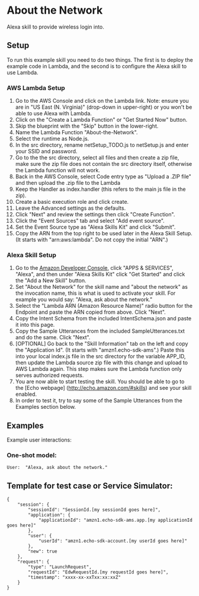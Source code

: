 # About the Network
Alexa skill to provide wireless login into.

## Setup
To run this example skill you need to do two things. The first is to deploy the example code in Lambda, and the second is to configure the Alexa skill to use Lambda.

### AWS Lambda Setup
1. Go to the AWS Console and click on the Lambda link. Note: ensure you are in "US East (N. Virginia)" (drop-down in upper-right) or you won't be able to use Alexa with Lambda.
2. Click on the "Create a Lambda Function" or "Get Started Now" button.
3. Skip the blueprint with the "Skip" button in the lower-right.
4. Name the Lambda Function "About-the-Network".
5. Select the runtime as Node.js.
6. In the src directory, rename netSetup_TODO.js to netSetup.js and enter your SSID and password.
7. Go to the the src directory, select all files and then create a zip file, make sure the zip file does not contain the src directory itself, otherwise the Lambda function will not work.
8. Back in the AWS Console, select Code entry type as "Upload a .ZIP file" and then upload the .zip file to the Lambda
9. Keep the Handler as index.handler (this refers to the main js file in the zip).
10. Create a basic execution role and click create.
11. Leave the Advanced settings as the defaults.
12. Click "Next" and review the settings then click "Create Function".
13. Click the "Event Sources" tab and select "Add event source".
14. Set the Event Source type as "Alexa Skills Kit" and click "Submit".
15. Copy the ARN from the top right to be used later in the Alexa Skill Setup.
	(It starts with "arn:aws:lambda". Do not copy the initial "ARN".)

### Alexa Skill Setup
1. Go to the [Amazon Developer Console](https://developer.amazon.com/home.html), click "APPS & SERVICES", "Alexa", and then under "Alexa Skills Kit" click "Get Started" and click the "Add a New Skill" button.
2. Set "About the Network" for the skill name and "about the network" as the invocation name, this is what is used to activate your skill. For example you would say: "Alexa, ask about the network."
3. Select the "Lambda ARN (Amazon Resource Name)" radio button for the Endpoint and paste the ARN copied from above. Click "Next".
4. Copy the Intent Schema from the included IntentSchema.json and paste it into this page.
5. Copy the Sample Utterances from the included SampleUtterances.txt and do the same. Click "Next".
6. [OPTIONAL] Go back to the "Skill Information" tab on the left and copy the "Application Id". (It starts with "amzn1.echo-sdk-ams".) Paste this into your local index.js file in the src directory for the variable APP_ID,
   then update the Lambda source zip file with this change and upload to AWS Lambda again. This step makes sure the Lambda function only serves authorized requests.
7. You are now able to start testing the skill. You should be able to go to the [Echo webpage] (http://echo.amazon.com/#skills) and see your skill enabled.
8. In order to test it, try to say some of the Sample Utterances from the Examples section below.

## Examples
Example user interactions:

### One-shot model:
    User:  "Alexa, ask about the network."

## Template for test case or Service Simulator:
	{
		"session": {
			"sessionId": "SessionId.[my sessionId goes here]",
			"application": {
				"applicationId": "amzn1.echo-sdk-ams.app.[my applicationId goes here]"
			},
			"user": {
				"userId": "amzn1.echo-sdk-account.[my userId goes here]"
			},
			"new": true
		},
		"request": {
			"type": "LaunchRequest",
			"requestId": "EdwRequestId.[my requestId goes here]",
			"timestamp": "xxxx-xx-xxTxx:xx:xxZ"
		}
	}
